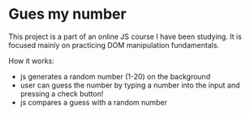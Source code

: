 # Gues my number 

This project is a part of an online JS course I have been studying. It is focused mainly on practicing DOM manipulation fundamentals.

How it works:
- js generates a random number (1-20) on the background 
- user can guess the number by typing a number into the input and pressing a check button!
- js compares a guess with a random number



